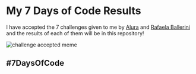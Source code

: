 # My 7 Days of Code Results

I have accepted the 7 challenges given to me by [Alura](https://www.alura.com.br/) and [Rafaela Ballerini](https://www.linkedin.com/in/rafaella-ballerini-45875016a/?originalSubdomain=br) and the results of each of them will be in this repository!

![challenge accepted meme](https://vignette1.wikia.nocookie.net/kancolle/images/3/3d/Challenge-Accepted-Meme.jpg/revision/latest?cb=20151118172411)

## #7DaysOfCode
